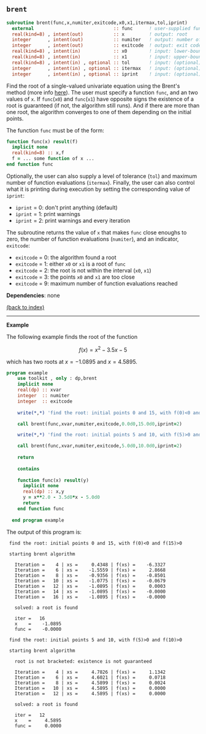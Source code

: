 
## ```brent```

```fortran
subroutine brent(func,x,numiter,exitcode,x0,x1,itermax,tol,iprint)
  external                             :: func      ! user-supplied function
  real(kind=8) , intent(out)           :: x         ! output: root
  integer      , intent(out)           :: numiter   ! output: number of functions evaluations
  integer      , intent(out)           :: exitcode  ! output: exit code
  real(kind=8) , intent(in)            :: x0        ! input: lower-bound of x
  real(kind=8) , intent(in)            :: x1        ! input: upper-bound of x
  real(kind=8) , intent(in) , optional :: tol       ! input: (optional) level of tolerance [default = 1.0d-8]
  integer      , intent(in) , optional :: itermax   ! input: (optional) maximum function evaluations [default = 500]
  integer      , intent(in) , optional :: iprint    ! input: (optional) control what's printed [default = 0]
```

Find the root of a single-valued univariate equation using the Brent's method (more info [here](https://en.wikipedia.org/wiki/Brent%27s_method)). The user must specify a function ```func```, and an two values of ```x```. If ```func```(```x0```) and ```func```(```x1```) have opposite signs the existence of a root is guaranteed (if not, the algorithm still runs). And if there are more than one root, the algorithm converges to one of them depending on the initial points.

The function ```func``` must be of the form:

```fortran
function func(x) result(f)
  implicit none
  real(kind=8) :: x,f
  f = ... some function of x ...
end function func
```

Optionally, the user can also supply a level of tolerance (```tol```) and maximum number of function evaluations (```itermax```). Finally, the user can also control what it is printing during execution by setting the corresponding value of ```iprint```:
- ```iprint``` = 0: don't print anything (default)
- ```iprint``` = 1: print warnings
- ```iprint``` = 2: print warnings and every iteration

The subroutine returns the value of ```x``` that makes ```func``` close enoughs to zero, the number of function evaluations (```numiter```), and an indicator, ```exitcode```:
- ```exitcode``` = 0: the algorithm found a root
- ```exitcode``` = 1: either ```x0``` or ```x1``` is a root of ```func```
- ```exitcode``` = 2: the root is not within the interval (```x0```, ```x1```)
- ```exitcode``` = 3: the points ```x0``` and ```x1``` are too close
- ```exitcode``` = 9: maximum number of function evaluations reached

**Dependencies**: none

[(back to index)](../index.md)

---

**Example**

The following example finds the root of the function

$$f(x) = x^2 - 3.5 x - 5$$

which has two roots at $x=-1.0895$ and $x=4.5895$.

```fortran
program example
    use toolkit , only : dp,brent
    implicit none
    real(dp) :: xvar
    integer  :: numiter
    integer  :: exitcode
      
    write(*,*) 'find the root: initial points 0 and 15, with f(0)<0 and f(15)>0'

    call brent(func,xvar,numiter,exitcode,0.0d0,15.0d0,iprint=2)

    write(*,*) 'find the root: initial points 5 and 10, with f(5)>0 and f(10)>0'

    call brent(func,xvar,numiter,exitcode,5.0d0,10.0d0,iprint=2)
  
    return
  
    contains
  
    function func(x) result(y)
      implicit none
      real(dp) :: x,y
      y = x**2.0 - 3.5d0*x - 5.0d0
      return
    end function func
  
  end program example
```

The output of this program is:

```
 find the root: initial points 0 and 15, with f(0)<0 and f(15)>0

 starting brent algorithm

   Iteration =    4 | xs =     0.4348 | f(xs) =    -6.3327
   Iteration =    6 | xs =    -1.5559 | f(xs) =     2.8668
   Iteration =    8 | xs =    -0.9356 | f(xs) =    -0.8501
   Iteration =   10 | xs =    -1.0775 | f(xs) =    -0.0679
   Iteration =   12 | xs =    -1.0895 | f(xs) =     0.0003
   Iteration =   14 | xs =    -1.0895 | f(xs) =    -0.0000
   Iteration =   16 | xs =    -1.0895 | f(xs) =    -0.0000

   solved: a root is found

   iter =   16
   x    =    -1.0895
   func =    -0.0000

 find the root: initial points 5 and 10, with f(5)>0 and f(10)>0

 starting brent algorithm

   root is not bracketed: existence is not guaranteed

   Iteration =    4 | xs =     4.7826 | f(xs) =     1.1342
   Iteration =    6 | xs =     4.6021 | f(xs) =     0.0718
   Iteration =    8 | xs =     4.5899 | f(xs) =     0.0024
   Iteration =   10 | xs =     4.5895 | f(xs) =     0.0000
   Iteration =   12 | xs =     4.5895 | f(xs) =     0.0000

   solved: a root is found

   iter =   12
   x    =     4.5895
   func =     0.0000
```

